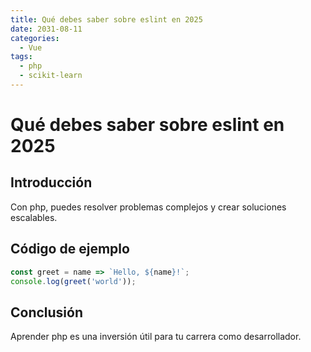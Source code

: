 ```yaml
---
title: Qué debes saber sobre eslint en 2025
date: 2031-08-11
categories:
  - Vue
tags:
  - php
  - scikit-learn
---
```


# Qué debes saber sobre eslint en 2025

## Introducción

Con php, puedes resolver problemas complejos y crear soluciones escalables.

## Código de ejemplo

```javascript
const greet = name => `Hello, ${name}!`;
console.log(greet('world'));
```

## Conclusión

Aprender php es una inversión útil para tu carrera como desarrollador.